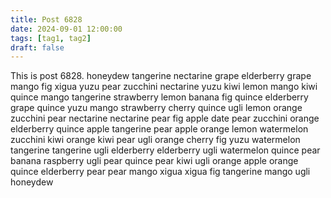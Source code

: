 ```yaml
---
title: Post 6828
date: 2024-09-01 12:00:00
tags: [tag1, tag2]
draft: false
---
```

This is post 6828.
honeydew
tangerine
nectarine
grape
elderberry
grape
mango
fig
xigua
yuzu
pear
zucchini
nectarine
yuzu
kiwi
lemon
mango
kiwi
quince
mango
tangerine
strawberry
lemon
banana
fig
quince
elderberry
grape
quince
yuzu
mango
strawberry
cherry
quince
ugli
lemon
orange
zucchini
pear
nectarine
nectarine
pear
fig
apple
date
pear
zucchini
orange
elderberry
quince
apple
tangerine
pear
apple
orange
lemon
watermelon
zucchini
kiwi
orange
kiwi
pear
ugli
orange
cherry
fig
yuzu
watermelon
tangerine
tangerine
ugli
elderberry
elderberry
ugli
watermelon
quince
pear
banana
raspberry
ugli
pear
quince
pear
kiwi
ugli
orange
apple
orange
quince
elderberry
pear
pear
mango
xigua
xigua
fig
tangerine
mango
ugli
honeydew
